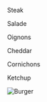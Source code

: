 Steak

Salade

Oignons

Cheddar

Cornichons

Ketchup

![Burger](Desktop/Git2iAcademy/sandwich/OIP.jfif)